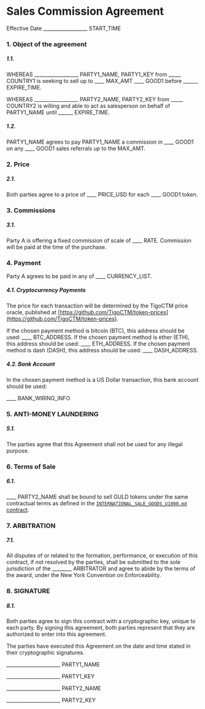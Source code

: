 # Sales Commission Agreement

Effective Date __________________ START_TIME

### 1. Object of the agreement

##### 1.1.

WHEREAS __________________ PARTY1_NAME, PARTY1_KEY from _____ COUNTRY1 is seeking to sell up to ____ MAX_AMT ____ GOOD1 before ______ EXPIRE_TIME.

WHEREAS __________________ PARTY2_NAME, PARTY2_KEY from _____ COUNTRY2 is willing and able to act as salesperson on behalf of PARTY1_NAME until ______ EXPIRE_TIME.

##### 1.2.

PARTY1_NAME agrees to pay PARTY1_NAME a commission in ____ GOOD1 on any ____ GOOD1 sales referrals up to the MAX_AMT.

### 2. Price

##### 2.1.

Both parties agree to a price of ____ PRICE_USD for each ____ GOOD1 token.

### 3. Commissions

##### 3.1.

Party A is offering a fixed commission of scale of ____ RATE. Commission will be paid at the time of the purchase. 

### 4. Payment

Party A agrees to be paid in any of ____ CURRENCY_LIST.

##### 4.1. Cryptocurrency Payments

The price for each transaction will be determined by the TigoCTM price oracle, published at [https://github.com/TigoCTM/token-prices](https://github.com/TigoCTM/token-prices).

If the chosen payment method is bitcoin (BTC), this address should be used: ____ BTC_ADDRESS.
If the chosen payment method is ether (ETH), this address should be used: ____ ETH_ADDRESS.
If the chosen payment method is dash (DASH), this address should be used: ____ DASH_ADDRESS.

##### 4.2. Bank Account

In the chosen payment method is a US Dollar transaction, this bank account should be used:

____ BANK_WIRING_INFO

### 5. ANTI-MONEY LAUNDERING

##### 5.1.

The parties agree that this Agreement shall not be used for any illegal purpose.

### 6. Terms of Sale

##### 6.1.

____ PARTY2_NAME shall be bound to sell GULD tokens under the same contractual terms as defined in the [`INTERNATIONAL_SALE_GOODS_U1000.md` contract](https://github.com/guldcoin/Documents-guld/blob/guld/legal/contract/template/INTERNATIONAL_SALE_GOODS_U1000.md).

### **7. ARBITRATION**

##### 7.1.

All disputes of or related to the formation, performance, or execution of this contract, if not resolved by the parties, shall be submitted to the sole jurisdiction of the ________ ARBITRATOR and agree to abide by the terms of the award, under the New York Convention on Enforceability.

### 8. SIGNATURE

##### 8.1.

Both parties agree to sign this contract with a cryptographic key, unique to each party. By signing this agreement, both parties represent that they are authorized to enter into this agreement.

The parties have executed this Agreement on the date and time stated in their cryptographic signatures.

______________________ PARTY1_NAME

______________________ PARTY1_KEY


______________________ PARTY2_NAME

______________________ PARTY2_KEY
